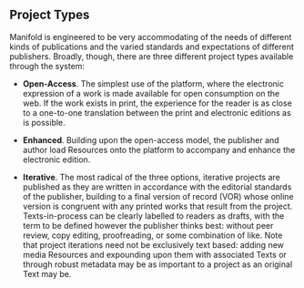 ## Project Types

Manifold is engineered to be very accommodating of the needs of different kinds of publications and the varied standards and expectations of different publishers. Broadly, though, there are three different project types available through the system:

*   **Open-Access**. The simplest use of the platform, where the electronic expression of a work is made available for open consumption on the web. If the work exists in print, the experience for the reader is as close to a one-to-one translation between the print and electronic editions as is possible.

*   **Enhanced**. Building upon the open-access model, the publisher and author load Resources onto the platform to accompany and enhance the electronic edition.

*   **Iterative**. The most radical of the three options, iterative projects are published as they are written in accordance with the editorial standards of the publisher, building to a final version of record (VOR) whose online version is congruent with any printed works that result from the project. Texts-in-process can be clearly labelled to readers as drafts, with the term to be defined however the publisher thinks best: without peer review, copy editing, proofreading, or some combination of like. Note that project iterations need not be exclusively text based: adding new media Resources and expounding upon them with associated Texts or through robust metadata may be as important to a project as an original Text may be.
